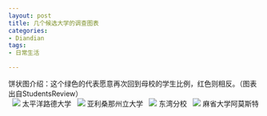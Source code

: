 ```yaml
---
layout: post
title: 几个候选大学的调查图表
categories:
- Diandian
tags:
- 日常生活

---
```

饼状图介绍：这个绿色的代表愿意再次回到母校的学生比例，红色则相反。（图表出自StudentsReview）
<br /> &nbsp;
<img src="http://m3.img.srcdd.com/farm4/d/2012/0627/10/491FCA7F110A27D824238FC9998831CE_B500_900_246_201.PNG" /> 太平洋路德大学 &nbsp;
<img src="http://m1.img.srcdd.com/farm4/d/2012/0627/10/5417881E1101FFDAADC51E21D0ACF2AD_B500_900_246_201.PNG" /> 亚利桑那州立大学 &nbsp;
<img src="http://m3.img.srcdd.com/farm5/d/2012/0627/10/79DBED381B2891D80D51A5D45CE16985_B500_900_246_201.PNG" /> 东湾分校 &nbsp;
<img src="http://m1.img.srcdd.com/farm4/d/2012/0627/10/0966CF3DFF08EFB3AF96483D010F187A_B500_900_246_201.PNG" /> 麻省大学阿莫斯特